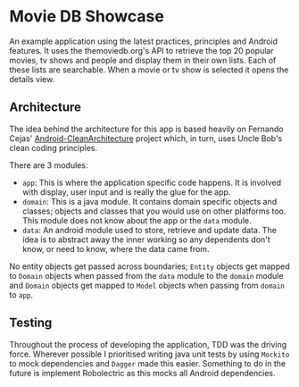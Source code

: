 # Movie DB Showcase

An example application using the latest practices, principles and Android features. It uses the themoviedb.org's API to retrieve the top 20 popular movies, tv shows and people and display them in their own lists. Each of these lists are searchable. When a movie or tv show is selected it opens the details view.

## Architecture

The idea behind the architecture for this app is based heavily on Fernando Cejas' [Android-CleanArchitecture] project which, in turn, uses Uncle Bob's clean coding principles.

There are 3 modules:

- `app`: This is where the application specific code happens. It is involved with display, user input and is really the glue for the app.
- `domain`: This is a java module. It contains domain specific objects and classes; objects and classes that you would use on other platforms too. This module does not know about the app or the `data` module.
- `data`: An android module used to store, retrieve and update data. The idea is to abstract away the inner working so any dependents don't know, or need to know, where the data came from. 
 
No entity objects get passed across boundaries; `Entity` objects get mapped to `Domain` objects when passed from the `data` module to the `domain` module and `Domain` objects get mapped to `Model` objects when passing from `domain` to `app`.

## Testing

Throughout the process of developing the application, TDD was the driving force. Wherever possible I prioritised writing java unit tests by using `Mockito` to mock dependencies and `Dagger` made this easier. Something to do in the future is implement Robolectric  as this mocks all Android dependencies.


  [Android-CleanArchitecture]: <https://github.com/android10/Android-CleanArchitecture>
